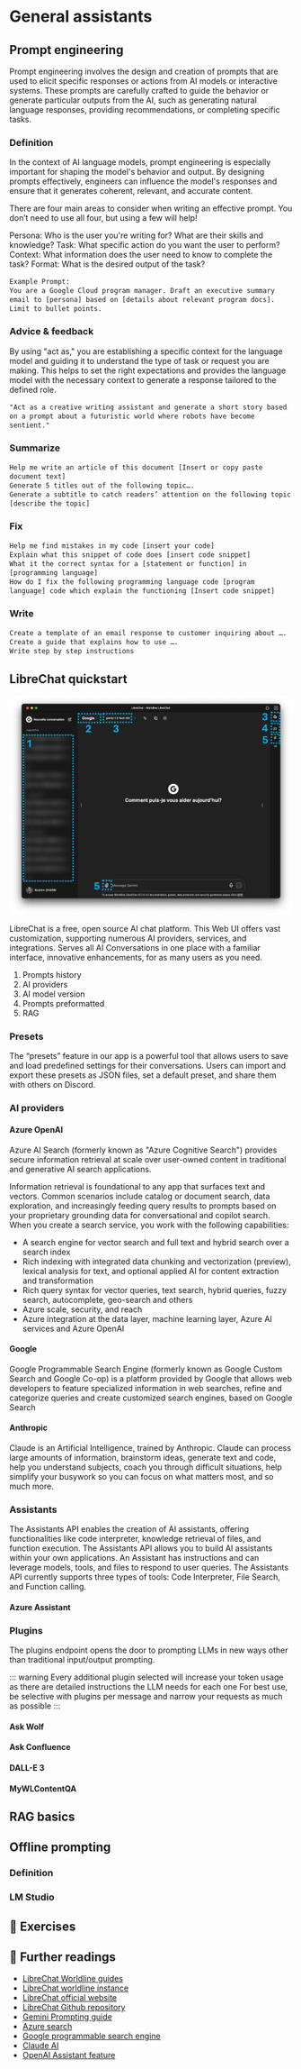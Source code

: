 #  General assistants

## Prompt engineering
Prompt engineering involves the design and creation of prompts that are used to elicit specific responses or actions from AI models or interactive systems. These prompts are carefully crafted to guide the behavior or generate particular outputs from the AI, such as generating natural language responses, providing recommendations, or completing specific tasks.

### Definition

In the context of AI language models, prompt engineering is especially important for shaping the model's behavior and output. By designing prompts effectively, engineers can influence the model's responses and ensure that it generates coherent, relevant, and accurate content.

There are four main areas to consider when writing an effective prompt. You don’t need to use all four, but using a few will help!

Persona: Who is the user you're writing for? What are their skills and knowledge?
Task: What specific action do you want the user to perform?
Context: What information does the user need to know to complete the task?
Format: What is the desired output of the task?

```
Example Prompt:
You are a Google Cloud program manager. Draft an executive summary email to [persona] based on [details about relevant program docs]. Limit to bullet points.
```

### Advice & feedback
By using "act as," you are establishing a specific context for the language model and guiding it to understand the type of task or request you are making. This helps to set the right expectations and provides the language model with the necessary context to generate a response tailored to the defined role.

```
"Act as a creative writing assistant and generate a short story based on a prompt about a futuristic world where robots have become sentient."
```

### Summarize
```
Help me write an article of this document [Insert or copy paste document text]
Generate 5 titles out of the following topic….
Generate a subtitle to catch readers’ attention on the following topic [describe the topic]
```

### Fix 
```
Help me find mistakes in my code [insert your code]
Explain what this snippet of code does [insert code snippet]
What it the correct syntax for a [statement or function] in [programming language]
How do I fix the following programming language code [program language] code which explain the functioning [Insert code snippet]
```

### Write
```
Create a template of an email response to customer inquiring about ….
Create a guide that explains how to use ….
Write step by step instructions
```

## LibreChat quickstart
![librechat_interface](../assets/images/librechat_interface.png)

LibreChat is a free, open source AI chat platform. This Web UI offers vast customization, supporting numerous AI providers, services, and integrations. Serves all AI Conversations in one place with a familiar interface, innovative enhancements, for as many users as you need.

1. Prompts history
2. AI providers 
3. AI model version
4. Prompts preformatted
5. RAG

### Presets
The “presets” feature in our app is a powerful tool that allows users to save and load predefined settings for their conversations. Users can import and export these presets as JSON files, set a default preset, and share them with others on Discord.

### AI providers 

#### Azure OpenAI
Azure AI Search (formerly known as "Azure Cognitive Search") provides secure information retrieval at scale over user-owned content in traditional and generative AI search applications.

Information retrieval is foundational to any app that surfaces text and vectors. Common scenarios include catalog or document search, data exploration, and increasingly feeding query results to prompts based on your proprietary grounding data for conversational and copilot search. When you create a search service, you work with the following capabilities:

* A search engine for vector search and full text and hybrid search over a search index
* Rich indexing with integrated data chunking and vectorization (preview), lexical analysis for text, and optional applied AI for content extraction and transformation
* Rich query syntax for vector queries, text search, hybrid queries, fuzzy search, autocomplete, geo-search and others
* Azure scale, security, and reach
* Azure integration at the data layer, machine learning layer, Azure AI services and Azure OpenAI

#### Google
Google Programmable Search Engine (formerly known as Google Custom Search and Google Co-op) is a platform provided by Google that allows web developers to feature specialized information in web searches, refine and categorize queries and create customized search engines, based on Google Search

#### Anthropic
Claude is an Artificial Intelligence, trained by Anthropic. Claude can process large amounts of information, brainstorm ideas, generate text and code, help you understand subjects, coach you through difficult situations, help simplify your busywork so you can focus on what matters most, and so much more.

### Assistants 
The Assistants API enables the creation of AI assistants, offering functionalities like code interpreter, knowledge retrieval of files, and function execution. The Assistants API allows you to build AI assistants within your own applications. An Assistant has instructions and can leverage models, tools, and files to respond to user queries. The Assistants API currently supports three types of tools: Code Interpreter, File Search, and Function calling.

#### Azure Assistant

### Plugins
The plugins endpoint opens the door to prompting LLMs in new ways other than traditional input/output prompting.

::: warning 
Every additional plugin selected will increase your token usage as there are detailed instructions the LLM needs for each one
For best use, be selective with plugins per message and narrow your requests as much as possible
:::

#### Ask Wolf
#### Ask Confluence
#### DALL-E 3
#### MyWLContentQA

## RAG basics

## Offline prompting 

### Definition
### LM Studio

## 🧪 Exercises

## 📖 Further readings
* [LibreChat Worldline guides](https://worldline365.sharepoint.com/:u:/r/sites/GenerativeAIQA/SitePages/LibreChat-guides.aspx?csf=1&web=1&e=evKJpU)
* [LibreChat worldline instance](https://librechat.as8677.net/login)
* [LibreChat official website](https://www.librechat.ai/)
* [LibreChat Github repository](https://github.com/danny-avila/LibreChat)
* [Gemini Prompting guide]()
* [Azure search](https://learn.microsoft.com/en-us/azure/search/search-what-is-azure-search)
* [Google programmable search engine](https://programmablesearchengine.google.com/about/)
* [Claude AI](https://www.anthropic.com/)
* [OpenAI Assistant feature](https://platform.openai.com/docs/assistants/overview)


